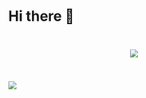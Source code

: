 # Hi there 👋
<br>
<p align="center">
   <a href="#">
      <img src="https://skillicons.dev/icons?i=linux,bash,vscode,py,svg,css,html,js,ts,nodejs,deno,c,cs,cpp,rust" />
   </a>
</p>
<br><br>
<a href="github.com/sklbz" target="_blank">
  <img src="https://github-readme-stats.vercel.app/api?username=sklbz&theme=blue-green&count_private=true&show_icons=true&hide_border=true">
</a>
<!--
- 🔭 I’m currently working on ...
- 👯 I’m looking to collaborate on ...
- 🤔 I’m looking for help with ...
- 💬 Ask me about ...
- 📫 How to reach me: ...
- ⚡ Fun fact: ...
-->
